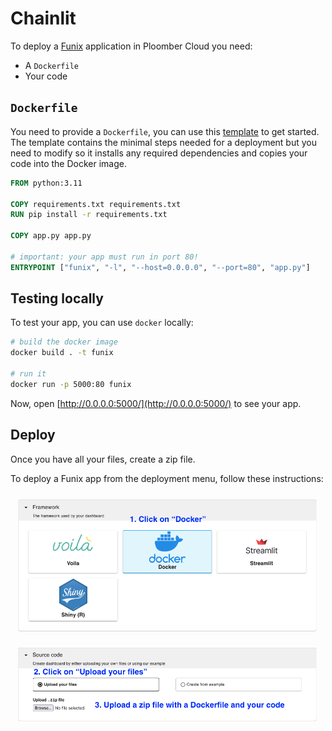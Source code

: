 # Chainlit

To deploy a [Funix](https://github.com/TexteaInc/funix) application in Ploomber Cloud you need:

- A `Dockerfile`
- Your code

## `Dockerfile`

You need to provide a `Dockerfile`, you can use this [template](https://github.com/ploomber/doc/blob/main/examples/docker/funix/Dockerfile) to get started. The template contains the minimal steps needed for a deployment but you need to modify so it installs any required dependencies and copies your code into the Docker image.

```Dockerfile
FROM python:3.11

COPY requirements.txt requirements.txt
RUN pip install -r requirements.txt

COPY app.py app.py

# important: your app must run in port 80!
ENTRYPOINT ["funix", "-l", "--host=0.0.0.0", "--port=80", "app.py"]
```

## Testing locally

To test your app, you can use `docker` locally:

```sh
# build the docker image
docker build . -t funix

# run it
docker run -p 5000:80 funix
```

Now, open [http://0.0.0.0:5000/](http://0.0.0.0:5000/) to see your app.


## Deploy

Once you have all your files, create a zip file.

To deploy a Funix app from the deployment menu, follow these instructions:

![](../static/docker.png)